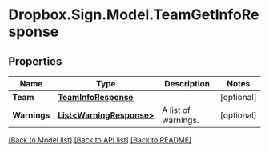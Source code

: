 # Dropbox.Sign.Model.TeamGetInfoResponse

## Properties

Name | Type | Description | Notes
------------ | ------------- | ------------- | -------------
**Team** | [**TeamInfoResponse**](TeamInfoResponse.md) |    | [optional] 
**Warnings** | [**List&lt;WarningResponse&gt;**](WarningResponse.md) |  A list of warnings.  | [optional] 

[[Back to Model list]](../README.md#documentation-for-models) [[Back to API list]](../README.md#documentation-for-api-endpoints) [[Back to README]](../README.md)

